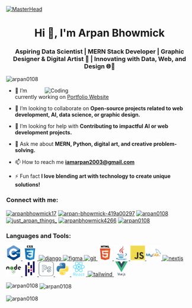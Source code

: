 [![MasterHead](https://mir-s3-cdn-cf.behance.net/project_modules/1400/6c0f9b95746151.5e9ecde69599e.gif)](https://rishavchanda.io)

<h1 align="center">Hi 👋, I'm Arpan Bhowmick</h1>
<h3 align="center">Aspiring Data Scientist | MERN Stack Developer | Graphic Designer & Digital Artist 🎨 | Innovating with Data, Web, and Design 🌐🚀</h3>
<p align="left"> <img src="https://komarev.com/ghpvc/?username=arpan0108&label=Profile%20views&color=aa78d3&style=flat" alt="arpan0108" /> </p>


<img align="right" alt="Coding" width="400" src="https://cdn.dribbble.com/users/1162077/screenshots/3848914/programmer.gif">



- 🔭 I’m currently working on [Portfolio Website](https://arpanbhowmick0108.netlify.app/)

- 👯 I’m looking to collaborate on **Open-source projects related to web development, AI, data science, or graphic design.**

- 🤝 I’m looking for help with **Contributing to impactful AI or web development projects.**

<!-- 👨‍💻 All of my projects are available at [https://arpanbhowmick0108.netlify.app/](https://arpanbhowmick0108.netlify.app/)-->

- 💬 Ask me about **MERN, Python, digital art, and creative problem-solving.**

- 📫 How to reach me **iamarpan2003@gmail.com**

- ⚡ Fun fact **I love blending art with technology to create unique solutions!**

<h3 align="left">Connect with me:</h3>
<p align="left">
<a href="https://twitter.com/arpanbhowmick17" target="blank"><img align="center" src="https://raw.githubusercontent.com/rahuldkjain/github-profile-readme-generator/master/src/images/icons/Social/twitter.svg" alt="arpanbhowmick17" height="30" width="40" /></a>
<a href="https://linkedin.com/in/arpan-bhowmick-419a00297" target="blank"><img align="center" src="https://raw.githubusercontent.com/rahuldkjain/github-profile-readme-generator/master/src/images/icons/Social/linked-in-alt.svg" alt="arpan-bhowmick-419a00297" height="30" width="40" /></a>
<a href="https://kaggle.com/arpan0108" target="blank"><img align="center" src="https://raw.githubusercontent.com/rahuldkjain/github-profile-readme-generator/master/src/images/icons/Social/kaggle.svg" alt="arpan0108" height="30" width="40" /></a>
<a href="https://instagram.com/just_arpan_things_" target="blank"><img align="center" src="https://raw.githubusercontent.com/rahuldkjain/github-profile-readme-generator/master/src/images/icons/Social/instagram.svg" alt="just_arpan_things_" height="30" width="40" /></a>
<a href="https://www.youtube.com/c/arpanbhowmick4266" target="blank"><img align="center" src="https://raw.githubusercontent.com/rahuldkjain/github-profile-readme-generator/master/src/images/icons/Social/youtube.svg" alt="arpanbhowmick4266" height="30" width="40" /></a>
<a href="https://www.leetcode.com/arpan0108" target="blank"><img align="center" src="https://raw.githubusercontent.com/rahuldkjain/github-profile-readme-generator/master/src/images/icons/Social/leet-code.svg" alt="arpan0108" height="30" width="40" /></a>
</p>

<h3 align="left">Languages and Tools:</h3>
<p align="left"> <a href="https://www.w3schools.com/cpp/" target="_blank" rel="noreferrer"> <img src="https://raw.githubusercontent.com/devicons/devicon/master/icons/cplusplus/cplusplus-original.svg" alt="cplusplus" width="40" height="40"/> </a> <a href="https://www.w3schools.com/css/" target="_blank" rel="noreferrer"> <img src="https://raw.githubusercontent.com/devicons/devicon/master/icons/css3/css3-original-wordmark.svg" alt="css3" width="40" height="40"/> </a> <a href="https://www.djangoproject.com/" target="_blank" rel="noreferrer"> <img src="https://cdn.worldvectorlogo.com/logos/django.svg" alt="django" width="40" height="40"/> </a> <a href="https://www.figma.com/" target="_blank" rel="noreferrer"> <img src="https://www.vectorlogo.zone/logos/figma/figma-icon.svg" alt="figma" width="40" height="40"/> </a> <a href="https://git-scm.com/" target="_blank" rel="noreferrer"> <img src="https://www.vectorlogo.zone/logos/git-scm/git-scm-icon.svg" alt="git" width="40" height="40"/> </a> <a href="https://www.w3.org/html/" target="_blank" rel="noreferrer"> <img src="https://raw.githubusercontent.com/devicons/devicon/master/icons/html5/html5-original-wordmark.svg" alt="html5" width="40" height="40"/> </a> <a href="https://www.java.com" target="_blank" rel="noreferrer"> <img src="https://raw.githubusercontent.com/devicons/devicon/master/icons/java/java-original.svg" alt="java" width="40" height="40"/> </a> <a href="https://developer.mozilla.org/en-US/docs/Web/JavaScript" target="_blank" rel="noreferrer"> <img src="https://raw.githubusercontent.com/devicons/devicon/master/icons/javascript/javascript-original.svg" alt="javascript" width="40" height="40"/> </a> <a href="https://www.mysql.com/" target="_blank" rel="noreferrer"> <img src="https://raw.githubusercontent.com/devicons/devicon/master/icons/mysql/mysql-original-wordmark.svg" alt="mysql" width="40" height="40"/> </a> <a href="https://nextjs.org/" target="_blank" rel="noreferrer"> <img src="https://cdn.worldvectorlogo.com/logos/nextjs-2.svg" alt="nextjs" width="40" height="40"/> </a> <a href="https://nodejs.org" target="_blank" rel="noreferrer"> <img src="https://raw.githubusercontent.com/devicons/devicon/master/icons/nodejs/nodejs-original-wordmark.svg" alt="nodejs" width="40" height="40"/> </a> <a href="https://pandas.pydata.org/" target="_blank" rel="noreferrer"> <img src="https://raw.githubusercontent.com/devicons/devicon/2ae2a900d2f041da66e950e4d48052658d850630/icons/pandas/pandas-original.svg" alt="pandas" width="40" height="40"/> </a> <a href="https://www.photoshop.com/en" target="_blank" rel="noreferrer"> <img src="https://raw.githubusercontent.com/devicons/devicon/master/icons/photoshop/photoshop-line.svg" alt="photoshop" width="40" height="40"/> </a> <a href="https://www.python.org" target="_blank" rel="noreferrer"> <img src="https://raw.githubusercontent.com/devicons/devicon/master/icons/python/python-original.svg" alt="python" width="40" height="40"/> </a> <a href="https://reactjs.org/" target="_blank" rel="noreferrer"> <img src="https://raw.githubusercontent.com/devicons/devicon/master/icons/react/react-original-wordmark.svg" alt="react" width="40" height="40"/> </a> <a href="https://tailwindcss.com/" target="_blank" rel="noreferrer"> <img src="https://www.vectorlogo.zone/logos/tailwindcss/tailwindcss-icon.svg" alt="tailwind" width="40" height="40"/> </a> <a href="https://vuejs.org/" target="_blank" rel="noreferrer"> <img src="https://raw.githubusercontent.com/devicons/devicon/master/icons/vuejs/vuejs-original-wordmark.svg" alt="vuejs" width="40" height="40"/> </a> </p>

<p><img align="left" src="https://github-readme-stats.vercel.app/api/top-langs?username=arpan0108&show_icons=true&theme=radical&locale=en&layout=compact" alt="arpan0108" /></p>

<p>&nbsp;<img align="center" src="https://github-readme-stats.vercel.app/api?username=arpan0108&show_icons=true&theme=radical&locale=en" alt="arpan0108" /></p>



<p><img align="center" src="https://github-readme-streak-stats.herokuapp.com/?user=arpan0108&theme=dark" alt="arpan0108" /></p>
